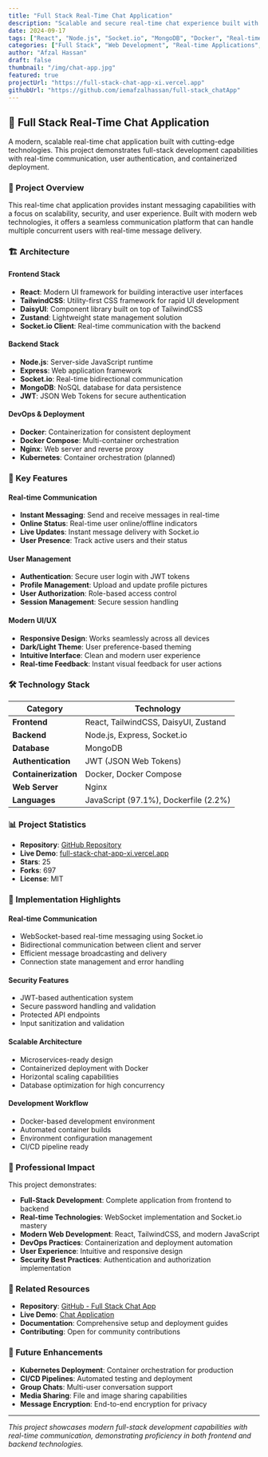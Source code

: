 ```yaml
---
title: "Full Stack Real-Time Chat Application"
description: "Scalable and secure real-time chat experience built with Node.js, React, Socket.io, and MongoDB"
date: 2024-09-17
tags: ["React", "Node.js", "Socket.io", "MongoDB", "Docker", "Real-time", "WebSocket", "JWT", "TailwindCSS", "Microservices"]
categories: ["Full Stack", "Web Development", "Real-time Applications", "DevOps"]
author: "Afzal Hassan"
draft: false
thumbnail: "/img/chat-app.jpg"
featured: true
projectUrl: "https://full-stack-chat-app-xi.vercel.app"
githubUrl: "https://github.com/iemafzalhassan/full-stack_chatApp"
---
```


## 💬 Full Stack Real-Time Chat Application

A modern, scalable real-time chat application built with cutting-edge technologies. This project demonstrates full-stack development capabilities with real-time communication, user authentication, and containerized deployment.

### 🎯 Project Overview

This real-time chat application provides instant messaging capabilities with a focus on scalability, security, and user experience. Built with modern web technologies, it offers a seamless communication platform that can handle multiple concurrent users with real-time message delivery.

### 🏗️ Architecture

#### **Frontend Stack**
- **React**: Modern UI framework for building interactive user interfaces
- **TailwindCSS**: Utility-first CSS framework for rapid UI development
- **DaisyUI**: Component library built on top of TailwindCSS
- **Zustand**: Lightweight state management solution
- **Socket.io Client**: Real-time communication with the backend

#### **Backend Stack**
- **Node.js**: Server-side JavaScript runtime
- **Express**: Web application framework
- **Socket.io**: Real-time bidirectional communication
- **MongoDB**: NoSQL database for data persistence
- **JWT**: JSON Web Tokens for secure authentication

#### **DevOps & Deployment**
- **Docker**: Containerization for consistent deployment
- **Docker Compose**: Multi-container orchestration
- **Nginx**: Web server and reverse proxy
- **Kubernetes**: Container orchestration (planned)

### 🚀 Key Features

#### **Real-time Communication**
- **Instant Messaging**: Send and receive messages in real-time
- **Online Status**: Real-time user online/offline indicators
- **Live Updates**: Instant message delivery with Socket.io
- **User Presence**: Track active users and their status

#### **User Management**
- **Authentication**: Secure user login with JWT tokens
- **Profile Management**: Upload and update profile pictures
- **User Authorization**: Role-based access control
- **Session Management**: Secure session handling

#### **Modern UI/UX**
- **Responsive Design**: Works seamlessly across all devices
- **Dark/Light Theme**: User preference-based theming
- **Intuitive Interface**: Clean and modern user experience
- **Real-time Feedback**: Instant visual feedback for user actions

### 🛠️ Technology Stack

| Category | Technology |
|----------|------------|
| **Frontend** | React, TailwindCSS, DaisyUI, Zustand |
| **Backend** | Node.js, Express, Socket.io |
| **Database** | MongoDB |
| **Authentication** | JWT (JSON Web Tokens) |
| **Containerization** | Docker, Docker Compose |
| **Web Server** | Nginx |
| **Languages** | JavaScript (97.1%), Dockerfile (2.2%) |

### 📊 Project Statistics

- **Repository**: [GitHub Repository](https://github.com/iemafzalhassan/full-stack_chatApp)
- **Live Demo**: [full-stack-chat-app-xi.vercel.app](https://full-stack-chat-app-xi.vercel.app)
- **Stars**: 25
- **Forks**: 697
- **License**: MIT

### 🔧 Implementation Highlights

#### **Real-time Communication**
- WebSocket-based real-time messaging using Socket.io
- Bidirectional communication between client and server
- Efficient message broadcasting and delivery
- Connection state management and error handling

#### **Security Features**
- JWT-based authentication system
- Secure password handling and validation
- Protected API endpoints
- Input sanitization and validation

#### **Scalable Architecture**
- Microservices-ready design
- Containerized deployment with Docker
- Horizontal scaling capabilities
- Database optimization for high concurrency

#### **Development Workflow**
- Docker-based development environment
- Automated container builds
- Environment configuration management
- CI/CD pipeline ready

### 🎨 Professional Impact

This project demonstrates:
- **Full-Stack Development**: Complete application from frontend to backend
- **Real-time Technologies**: WebSocket implementation and Socket.io mastery
- **Modern Web Development**: React, TailwindCSS, and modern JavaScript
- **DevOps Practices**: Containerization and deployment automation
- **User Experience**: Intuitive and responsive design
- **Security Best Practices**: Authentication and authorization implementation

### 🔗 Related Resources

- **Repository**: [GitHub - Full Stack Chat App](https://github.com/iemafzalhassan/full-stack_chatApp)
- **Live Demo**: [Chat Application](https://full-stack-chat-app-xi.vercel.app)
- **Documentation**: Comprehensive setup and deployment guides
- **Contributing**: Open for community contributions

### 🔮 Future Enhancements

- **Kubernetes Deployment**: Container orchestration for production
- **CI/CD Pipelines**: Automated testing and deployment
- **Group Chats**: Multi-user conversation support
- **Media Sharing**: File and image sharing capabilities
- **Message Encryption**: End-to-end encryption for privacy

---

*This project showcases modern full-stack development capabilities with real-time communication, demonstrating proficiency in both frontend and backend technologies.*
